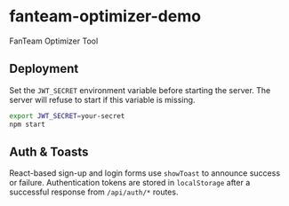# fanteam-optimizer-demo
FanTeam Optimizer Tool

## Deployment

Set the `JWT_SECRET` environment variable before starting the server. The
server will refuse to start if this variable is missing.

```bash
export JWT_SECRET=your-secret
npm start
```

## Auth & Toasts

React-based sign-up and login forms use `showToast` to announce success or
failure. Authentication tokens are stored in `localStorage` after a successful
response from `/api/auth/*` routes.
